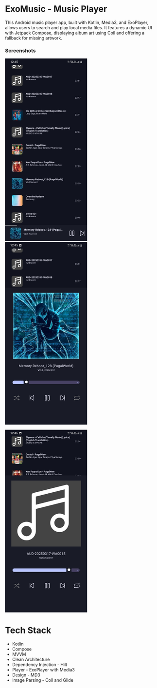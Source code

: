 <h1>ExoMusic - Music Player</h1>
<p>This Android music player app, built with Kotlin, Media3, and ExoPlayer, allows users to search and play local media files. It features a dynamic UI with Jetpack Compose, displaying album art using Coil and offering a fallback for missing artwork.</p>
<h3>Screenshots</h3>

<p>
  <img src="https://github.com/Saras0022/ExoMusic/blob/master/app/src/main/java/com/arcx/exomusic/screenshots/Screenshot_20250324_124538_Exo%20Music.jpg" height="600" />
  <img src="https://github.com/Saras0022/ExoMusic/blob/master/app/src/main/java/com/arcx/exomusic/screenshots/Screenshot_20250324_124551_Exo%20Music.jpg" height="600" />
</p>
<p>
  <img src="https://github.com/Saras0022/ExoMusic/blob/master/app/src/main/java/com/arcx/exomusic/screenshots/Screenshot_20250324_124626_Exo%20Music.jpg" height="600" />
</p>

# Tech Stack
* Kotlin
* Compose
* MVVM
* Clean Architecture
* Dependency Injection - Hilt
* Player - ExoPlayer with Media3
* Design - MD3
* Image Parsing - Coil and Glide

